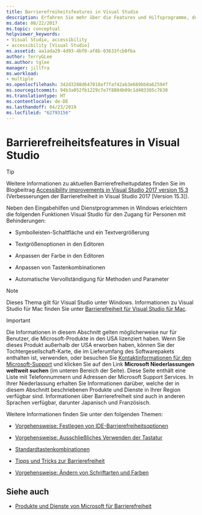 ```yaml
---
title: Barrierefreiheitsfeatures in Visual Studio
description: Erfahren Sie mehr über die Features und Hilfsprogramme, durch die die Windows-Betriebssysteme und die Visual Studio-Entwicklersuite für alle Benutzer, einschließlich Personen mit Behinderungen, leichter verwendet werden können.
ms.date: 08/22/2017
ms.topic: conceptual
helpviewer_keywords:
- Visual Studio, accessibility
- accessibility [Visual Studio]
ms.assetid: aa1ada29-4d93-4bf0-af8b-03633fcb0fba
author: TerryGLee
ms.author: tglee
manager: jillfra
ms.workload:
- multiple
ms.openlocfilehash: 342d3288d647018af7faf42ab3e669bb8a62594f
ms.sourcegitcommit: 94b3a052fb1229c7e7f8804b09c1d403385c7630
ms.translationtype: HT
ms.contentlocale: de-DE
ms.lasthandoff: 04/23/2019
ms.locfileid: "62793156"
---
```

# <a name="accessibility-features-of-visual-studio"></a>Barrierefreiheitsfeatures in Visual Studio

> [!TIP]
> Weitere Informationen zu aktuellen Barrierefreiheitupdates finden Sie im Blogbeitrag [Accessibility improvements in Visual Studio 2017 version 15.3](https://devblogs.microsoft.com/visualstudio/accessibility-improvements-in-visual-studio-2017-version-15-3/) (Verbesserungen der Barrierefreiheit in Visual Studio 2017 [Version 15.3]).

Neben den Eingabehilfen und Dienstprogrammen in Windows erleichtern die folgenden Funktionen Visual Studio für den Zugang für Personen mit Behinderungen:

- Symbolleisten-Schaltfläche und ein Textvergrößerung

- Textgrößenoptionen in den Editoren

- Anpassen der Farbe in den Editoren

- Anpassen von Tastenkombinationen

- Automatische Vervollständigung für Methoden und Parameter

> [!NOTE]
> Dieses Thema gilt für Visual Studio unter Windows. Informationen zu Visual Studio für Mac finden Sie unter [Barrierefreiheit für Visual Studio für Mac](/visualstudio/mac/accessibility).

> [!IMPORTANT]
> Die Informationen in diesem Abschnitt gelten möglicherweise nur für Benutzer, die Microsoft-Produkte in den USA lizenziert haben. Wenn Sie dieses Produkt außerhalb der USA erworben haben, können Sie der Tochtergesellschaft-Karte, die im Lieferumfang des Softwarepakets enthalten ist, verwenden, oder besuchen Sie [Kontaktinformationen für den Microsoft-Support](http://support.microsoft.com/ContactUs) und klicken Sie auf den Link **Microsoft Niederlassungen weltweit suchen** (im unteren Bereich der Seite). Diese Seite enthält eine Liste mit Telefonnummern und Adressen der Microsoft Support Services. In Ihrer Niederlassung erhalten Sie Informationen darüber, welche der in diesem Abschnitt beschriebenen Produkte und Dienste in Ihrer Region verfügbar sind. Informationen über Barrierefreiheit sind auch in anderen Sprachen verfügbar, darunter Japanisch und Französisch.

Weitere Informationen finden Sie unter den folgenden Themen:

- [Vorgehensweise: Festlegen von IDE-Barrierefreiheitsoptionen](../../ide/reference/how-to-set-ide-accessibility-options.md)

- [Vorgehensweise: Ausschließliches Verwenden der Tastatur](../../ide/reference/how-to-use-the-keyboard-exclusively.md)

- [Standardtastenkombinationen](../../ide/default-keyboard-shortcuts-in-visual-studio.md)

- [Tipps und Tricks zur Barrierefreiheit](../../ide/reference/accessibility-tips-and-tricks.md)

- [Vorgehensweise: Ändern von Schriftarten und Farben](../../ide/how-to-change-fonts-and-colors-in-visual-studio.md)

## <a name="see-also"></a>Siehe auch

- [Produkte und Dienste von Microsoft für Barrierefreiheit](../../ide/reference/accessibility-products-and-services-from-microsoft.md)
